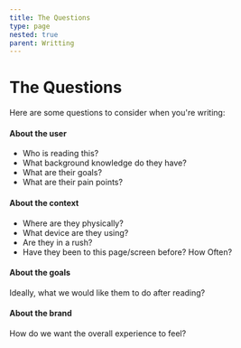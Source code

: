 ```yaml
---
title: The Questions
type: page
nested: true
parent: Writting
---
```


# The Questions

Here are some questions to consider when you're writing:

#### About the user
- Who is reading this?
- What background knowledge do they have?
- What are their goals?
- What are their pain points?

#### About the context
- Where are they physically?
- What device are they using?
- Are they in a rush?
- Have they been to this page/screen before? How Often?

#### About the goals
Ideally, what we would like them to do after reading?

#### About the brand
How do we want the overall experience to feel?
